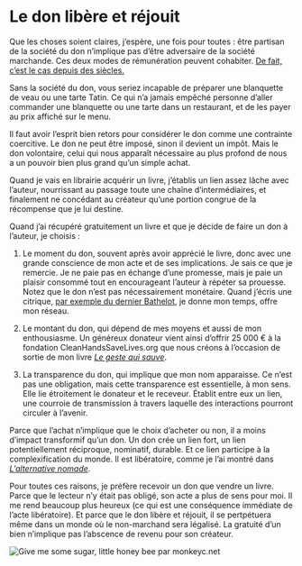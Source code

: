 # Le don libère et réjouit

Que les choses soient claires, j’espère, une fois pour toutes : être partisan de la société du don n’implique pas d’être adversaire de la société marchande. Ces deux modes de rémunération peuvent cohabiter. [De fait, c’est le cas depuis des siècles.](https://tcrouzet.com/2014/03/08/le-restaurant-comme-preuve-de-la-possibilite-du-non-marchand/)<span id="more-34790"></span>

Sans la société du don, vous seriez incapable de préparer une blanquette de veau ou une tarte Tatin. Ce qui n’a jamais empêché personne d’aller commander une blanquette ou une tarte dans un restaurant, et de les payer au prix affiché sur le menu.

Il faut avoir l’esprit bien retors pour considérer le don comme une contrainte coercitive. Le don ne peut être imposé, sinon il devient un impôt. Mais le don volontaire, celui qui nous apparaît nécessaire au plus profond de nous a un pouvoir bien plus grand qu’un simple achat.

Quand je vais en librairie acquérir un livre, j’établis un lien assez lâche avec l’auteur, nourrissant au passage toute une chaîne d’intermédiaires, et finalement ne concédant au créateur qu’une portion congrue de la récompense que je lui destine.

Quand j’ai récupéré gratuitement un livre et que je décide de faire un don à l’auteur, je choisis :

1. Le moment du don, souvent après avoir apprécié le livre, donc avec une grande conscience de mon acte et de ses implications. Je sais ce que je remercie. Je ne paie pas en échange d’une promesse, mais je paie un plaisir consommé tout en encourageant l’auteur à répéter sa prouesse. Notez que le don n’est pas nécessairement monétaire. Quand j’écris une citrique, [par exemple du dernier Bathelot](https://tcrouzet.com/2014/02/14/un-ton-neuf-dans-le-polar/), je donne mon temps, offre mon réseau.

2. Le montant du don, qui dépend de mes moyens et aussi de mon enthousiasme. Un généreux donateur vient ainsi d’offrir 25 000 € à la fondation CleanHandsSaveLives.org que nous créons à l’occasion de sortie de mon livre [*Le geste qui sauve*](https://tcrouzet.com/le-geste-qui-sauve/).

3. La transparence du don, qui implique que mon nom apparaisse. Ce n’est pas une obligation, mais cette transparence est essentielle, à mon sens. Elle lie étroitement le donateur et le receveur. Établit entre eux un lien, une courroie de transmission à travers laquelle des interactions pourront circuler à l’avenir.

Parce que l’achat n’implique que le choix d’acheter ou non, il a moins d’impact transformif qu’un don. Un don crée un lien fort, un lien potentiellement réciproque, nominatif, durable. Et ce lien participe à la complexification du monde. Il est libératoire, comme je l’ai montré dans [*L’alternative nomade*](https://tcrouzet.com/alternative-nomade/).

Pour toutes ces raisons, je préfère recevoir un don que vendre un livre. Parce que le lecteur n’y était pas obligé, son acte a plus de sens pour moi. Il me rend beaucoup plus heureux (ce qui est une conséquence immédiate de l’acte libératoire). Et parce que le don libère et réjouit, il se pertpétuera même dans un monde où le non-marchand sera légalisé. La gratuité d’un bien n’implique pas l’abscence de revenu pour son créateur.

![Give me some sugar, little honey bee par monkeyc.net](https://tcrouzet.com/images_tc/2014/03/sugar.jpg)